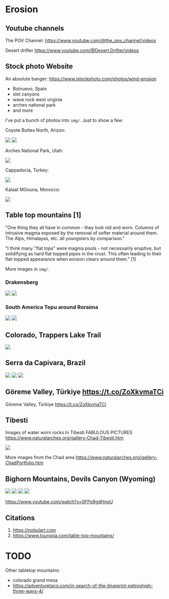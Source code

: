 # Erosion

## Youtube channels

The POV Channel:
https://www.youtube.com/@the_pov_channel/videos

Desert drifter https://www.youtube.com/@Desert.Drifter/videos

## Stock photo Website

An absolute banger: https://www.istockphoto.com/photos/wind-erosion
- Bolnuevo, Spain
- slot canyons
- wave rock west virginia
- arches national park
- and more

I've put a bunch of photos into `img/`. Just to show a few:

Coyote Buttes North, Arizon:

![](img/coyote-buttes-north-arizona.jpg)
![](img/vermillion-cliffs-arizona.jpg)

Arches National Park, Utah:

![](img/arches-national-park-utah.jpg)

Cappadocia, Turkey:

![](img/cappadocia-turkey.jpg)

Kalaat MGouna, Morocco:

![](img/kalaat-mgouna.jpg)

## Table top mountains [1]

"One thing they all have in common - they look old and worn. Columns of intrusive magma exposed by the removal of softer material around them. The Alps, Himalayas, etc. all youngsters by comparison."

"I think many "flat tops" were magma pools - not necessarily eruptive, but solidifying as hard flat topped pipes in the crust. This often leading to their flat-topped appearance when erosion clears around them." [1]

More images in `img/`.

### Drakensberg

![](img/drakens1.jpg)
![](img/drakens2.jpg)

### South America Tepu around Roraima

![](img/tepu1.jpg)
![](img/tepu2.jpg)

## Colorado, Trappers Lake Trail

![](img/trappers-lake-trail.jpg)

## Serra da Capivara, Brazil

![](img/capivara1.JPG)
![](img/capivara2.jpg)
![](img/capivara3.jpg)

## Göreme Valley, Türkiye https://t.co/ZoXkvmaTCi

Göreme Valley, Türkiye https://t.co/ZoXkvmaTCi

## Tibesti

Images  of water worn rocks  In Tibesti  FABULOUS PICTURES    https://www.naturalarches.org/gallery-Chad-Tibesti.htm

![](img/tibesti.jpg)

More images from  the Chad area    https://www.naturalarches.org/gallery-ChadPortfolio.htm

## Bighorn Mountains, Devils Canyon (Wyoming)

![](img/bighorn-mountains.jpg)
![](img/bighorn-mountains2.png)
![](img/devils-canyon.jpg)
![](img/devils-canyon2.jpg)

https://www.youtube.com/watch?v=0FPo8gdHnqU

## Citations

1. https://nobulart.com
2. https://www.touropia.com/table-top-mountains/

# TODO

Other tabletop mountains:
- colorado grand mesa
- https://adventuretaco.com/in-search-of-the-blueprint-petroglyph-three-ways-4/